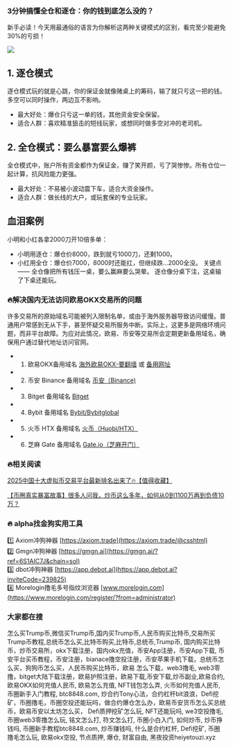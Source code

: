 ### 3分钟搞懂全仓和逐仓：你的钱到底怎么没的？
新手必读！今天用最通俗的语言为你解析这两种关键模式的区别，看完至少能避免30%的亏损！

[![](https://307e939.webp.li/Gt8fGNIWMAAXKA1.jpeg)](https://btc8848.com/top-10-exchanges)

## 1. 逐仓模式
逐仓模式玩的就是心跳，你的保证金就像赌桌上的筹码，输了就只亏这一把的钱。多空可以同时操作，两边互不影响。
- 最大好处：爆仓只亏这一单的钱，其他资金安全保留。
- 适合人群：喜欢精准狙击的短线玩家，或想同时做多空对冲的老司机。

## 2. 全仓模式：要么暴富要么爆裤
全仓模式中，账户所有资金都作为保证金，赚了笑开颜，亏了哭惨惨。所有仓位一起计算，抗风险能力更强。
- 最大好处：不易被小波动震下车，适合大资金操作。
- 适合人群：做长线的大户，或玩套保的专业玩家。

## 血泪案例
小明和小红各拿2000刀开10倍多单：
- 小明用逐仓：爆仓价8000，跌到就亏1000刀，还剩1000。
- 小红用全仓：爆仓价7000，8000时还能扛，但继续跌...2000全没。
关键点——
全仓像把所有钱压一桌，要么赢麻要么哭晕。
逐仓像分桌下注，这桌输了下桌还能玩。

### 🔥解决国内无法访问欧易OKX交易所的问题
许多交易所的原始域名可能被列入限制名单，或由于海外服务器导致访问缓慢。普通用户常感到无从下手，甚至怀疑交易所服务中断。实际上，这更多是网络环境问题，而非平台故障。为应对此情况，欧易、币安等交易所会定期更新备用域名，确保用户通过替代地址访问官网。

- 1. 欧易OKX备用域名 [海外欧易OKX-要翻墙](https://www.okx.com/zh-hans/join/74873351) 或 [备用网址](https://www.chouyi.world/zh-hans/join/18639032) 
- 2. 币安 Binance 备用域名 [币安（Binance)](https://accounts.binance.com/zh-CN/register?ref=36457687)
- 3. Bitget 备用域名 [Bitget](https://www.bitget.com/zh-CN/referral/register?from=referral&clacCode=VRNEYUTR)
- 4. Bybit 备用域名 [Bybit/Bybitglobal](https://www.bybitglobal.com/zh-MY/invite/?ref=VMKORMM)
- 5. 火币 HTX 备用域名 [火币（Huobi/HTX）](https://www.htx.com/invite/zh-cn/1f?invite_code=whf45223)
- 6. 芝麻 Gate 备用域名 [Gate.io（芝麻开门）](https://www.gate.io/zh/signup?ref_type=103&ref=A1ERAQ)

### 🔥相关阅读
[2025中国十大虚拟币交易平台最新排名出来了🔥【值得收藏】](https://btc8848.com/top-10-exchanges/)

[【币圈真实暴富故事】很多人问我，炒币这么多年，如何从0到1100万再到负债10万？](https://heiyetouzi.xyz/biquanstory001/)

### 🔥 alpha找金狗实用工具
1️⃣ Axiom冲狗神器 [https://axiom.trade](https://axiom.trade/@csshtml)  
2️⃣ Gmgn冲狗神器 [https://gmgn.ai](https://gmgn.ai/?ref=6S1AIC7J&chain=sol)  
3️⃣ dbot冲狗神器 [https://app.debot.ai](https://app.debot.ai?inviteCode=239825)  
4️⃣ Morelogin撸毛多号指纹浏览器 [www.morelogin.com](https://www.morelogin.com/register/?from=administrator)  

### 大家都在搜
怎么买Trump币,微信买Trump币,国内买Trump币,人民币购买比特币,交易所买Trump币教程,总统币怎么买,比特币购买,比特币,总统币,Trump币, 国内购买比特币，炒币交易所，okx下载注册，国内okx充值，币安App注册，币安App下载, 币安平台买币教程，币安注册，bianace撸空投注册，币安苹果手机下载，总统币怎么买，狗狗币怎么买，人民币购买比特币，欧易 怎么下载，web3撸毛, web3零撸，bitget大陆下载注册，欧易护照注册，欧易下载,币安下载,炒币副业,欧易合约, 欧易OKX如何充值人民币, 欧易怎么充值, NFT钱包怎么弄, 火币如何充值人民币, 币圈新手入门教程, btc8848.com, 炒合约Tony心法，合约杠杆bit浪浪，Defi挖矿，币圈撸毛，币圈空投还能玩吗，做合约爆仓怎么办，欧易币安货币怎么买总统币，欧易币安以太坊怎么买， Defi质押挖矿怎么玩, NFT还能玩吗, we3空投撸毛, 币圈web3零撸怎么玩, 铭文怎么打, 符文怎么打, 币圈小白入门, 如何炒币, 炒币挣钱吗, 币圈新手教程btc8848.com, 炒币赚钱吗, 什么是合约杠杆, Defi挖矿, 币圈撸毛怎么玩, 欧易okx空投, 节点质押, 爆仓, 财富自由, 黑夜投资heiyetouzi.xyz